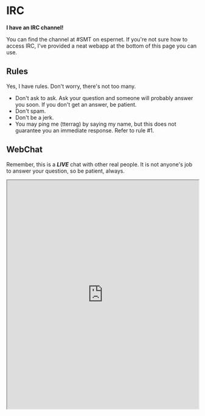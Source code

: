 # IRC

**I have an IRC channel!**

You can find the channel at #SMT on espernet. If you're not sure how to access IRC, I've provided a neat webapp at the bottom of this page you can use.

## Rules
Yes, I have rules. Don't worry, there's not too many.

* Don't ask to ask. Ask your question and someone will probably answer you soon. If you don't get an answer, be patient.
* Don't spam.
* Don't be a jerk.
* You may ping me (tterrag) by saying my name, but this does not guarantee you an immediate response. Refer to rule #1.

## WebChat

Remember, this is a ***LIVE*** chat with other real people. It is not anyone's job to answer your question, so be patient, always.
<iframe src="http://webchat.esper.net/?nick=websiteuser....&channels=SMT&fg_color=000000&fg_sec_color=000000&bg_color=EEEEFF&prompt=1" width="100%" height="600"></iframe>
